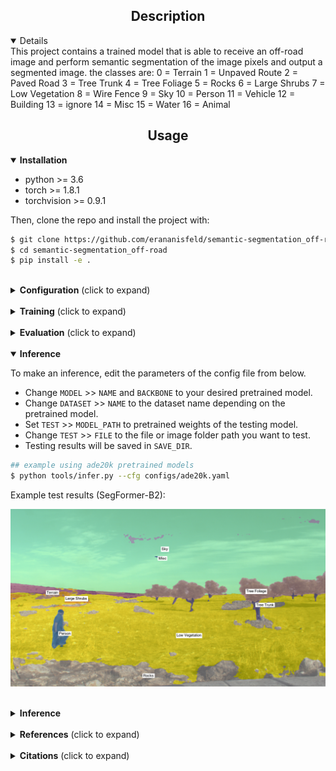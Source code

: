 ## <div align="center">Description</div>

<details open>
This project contains a trained model that is able to receive an off-road image and perform semantic segmentation of the image pixels and output a segmented image.
the classes are:
 0 = Terrain
 1 = Unpaved Route
 2 = Paved Road
 3 = Tree Trunk
 4 = Tree Foliage
 5 = Rocks
 6 = Large Shrubs
 7 = Low Vegetation
 8 = Wire Fence
 9 = Sky
 10 = Person
 11 = Vehicle
 12 = Building
 13 = ignore
 14 = Misc
 15 = Water
 16 = Animal
 
## <div align="center">Usage</div>

<details open>
  <summary><strong>Installation</strong></summary>

* python >= 3.6
* torch >= 1.8.1
* torchvision >= 0.9.1

Then, clone the repo and install the project with:

```bash
$ git clone https://github.com/erananisfeld/semantic-segmentation_off-road
$ cd semantic-segmentation_off-road
$ pip install -e .
```

</details>

<br>
<details>
  <summary><strong>Configuration</strong> (click to expand)</summary>

Create a configuration file in `configs`. Sample configuration for ADE20K dataset can be found [here](configs/ade20k.yaml). Then edit the fields you think if it is needed. This configuration file is needed for all of training, evaluation and prediction scripts.

</details>

<br>
<details>
  <summary><strong>Training</strong> (click to expand)</summary>

To train with a single GPU:

```bash
$ python tools/train.py --cfg configs/CONFIG_FILE.yaml
```

To train with multiple gpus, set `DDP` field in config file to `true` and run as follows:

```bash
$ python -m torch.distributed.launch --nproc_per_node=2 --use_env tools/train.py --cfg configs/<CONFIG_FILE_NAME>.yaml
```

</details>

<br>
<details>
  <summary><strong>Evaluation</strong> (click to expand)</summary>

Make sure to set `MODEL_PATH` of the configuration file to your trained model directory.

```bash
$ python tools/val.py --cfg configs/<CONFIG_FILE_NAME>.yaml
```

To evaluate with multi-scale and flip, change `ENABLE` field in `MSF` to `true` and run the same command as above.

</details>

<br>
<details open>
  <summary><strong>Inference</strong></summary>

To make an inference, edit the parameters of the config file from below.
* Change `MODEL` >> `NAME` and `BACKBONE` to your desired pretrained model.
* Change `DATASET` >> `NAME` to the dataset name depending on the pretrained model.
* Set `TEST` >> `MODEL_PATH` to pretrained weights of the testing model.
* Change `TEST` >> `FILE` to the file or image folder path you want to test.
* Testing results will be saved in `SAVE_DIR`.

```bash
## example using ade20k pretrained models
$ python tools/infer.py --cfg configs/ade20k.yaml
```

Example test results (SegFormer-B2):

![test_result](./output/elbit_results/test_results/Arbel_2017-11-07_07-11-2017_135645_Day_784_overlay.png)

</details>


<br>
<details>
  <summary><strong>Inference</strong> </summary>

```bash
## Inference
$ python tools/infer.py --model <MODEL_PATH> --img-path <TEST_IMAGE_PATH>

```

</details>

<br>
<details>
  <summary><strong>References</strong> (click to expand)</summary>

* https://github.com/sithu31296/semantic-segmentation.git

</details>

<br>
<details>
  <summary><strong>Citations</strong> (click to expand)</summary>

```
@article{xie2021segformer,
  title={SegFormer: Simple and Efficient Design for Semantic Segmentation with Transformers},
  author={Xie, Enze and Wang, Wenhai and Yu, Zhiding and Anandkumar, Anima and Alvarez, Jose M and Luo, Ping},
  journal={arXiv preprint arXiv:2105.15203},
  year={2021}
}

@misc{xiao2018unified,
  title={Unified Perceptual Parsing for Scene Understanding}, 
  author={Tete Xiao and Yingcheng Liu and Bolei Zhou and Yuning Jiang and Jian Sun},
  year={2018},
  eprint={1807.10221},
  archivePrefix={arXiv},
  primaryClass={cs.CV}
}

@article{hong2021deep,
  title={Deep Dual-resolution Networks for Real-time and Accurate Semantic Segmentation of Road Scenes},
  author={Hong, Yuanduo and Pan, Huihui and Sun, Weichao and Jia, Yisong},
  journal={arXiv preprint arXiv:2101.06085},
  year={2021}
}

@misc{zhang2021rest,
  title={ResT: An Efficient Transformer for Visual Recognition}, 
  author={Qinglong Zhang and Yubin Yang},
  year={2021},
  eprint={2105.13677},
  archivePrefix={arXiv},
  primaryClass={cs.CV}
}

@misc{huang2021fapn,
  title={FaPN: Feature-aligned Pyramid Network for Dense Image Prediction}, 
  author={Shihua Huang and Zhichao Lu and Ran Cheng and Cheng He},
  year={2021},
  eprint={2108.07058},
  archivePrefix={arXiv},
  primaryClass={cs.CV}
}

@misc{wang2021pvtv2,
  title={PVTv2: Improved Baselines with Pyramid Vision Transformer}, 
  author={Wenhai Wang and Enze Xie and Xiang Li and Deng-Ping Fan and Kaitao Song and Ding Liang and Tong Lu and Ping Luo and Ling Shao},
  year={2021},
  eprint={2106.13797},
  archivePrefix={arXiv},
  primaryClass={cs.CV}
}

@article{Liu2021PSA,
  title={Polarized Self-Attention: Towards High-quality Pixel-wise Regression},
  author={Huajun Liu and Fuqiang Liu and Xinyi Fan and Dong Huang},
  journal={Arxiv Pre-Print arXiv:2107.00782 },
  year={2021}
}

@misc{chao2019hardnet,
  title={HarDNet: A Low Memory Traffic Network}, 
  author={Ping Chao and Chao-Yang Kao and Yu-Shan Ruan and Chien-Hsiang Huang and Youn-Long Lin},
  year={2019},
  eprint={1909.00948},
  archivePrefix={arXiv},
  primaryClass={cs.CV}
}

@inproceedings{sfnet,
  title={Semantic Flow for Fast and Accurate Scene Parsing},
  author={Li, Xiangtai and You, Ansheng and Zhu, Zhen and Zhao, Houlong and Yang, Maoke and Yang, Kuiyuan and Tong, Yunhai},
  booktitle={ECCV},
  year={2020}
}

@article{Li2020SRNet,
  title={Towards Efficient Scene Understanding via Squeeze Reasoning},
  author={Xiangtai Li and Xia Li and Ansheng You and Li Zhang and Guang-Liang Cheng and Kuiyuan Yang and Y. Tong and Zhouchen Lin},
  journal={ArXiv},
  year={2020},
  volume={abs/2011.03308}
}

@ARTICLE{Yucondnet21,
  author={Yu, Changqian and Shao, Yuanjie and Gao, Changxin and Sang, Nong},
  journal={IEEE Signal Processing Letters}, 
  title={CondNet: Conditional Classifier for Scene Segmentation}, 
  year={2021},
  volume={28},
  number={},
  pages={758-762},
  doi={10.1109/LSP.2021.3070472}
}

@misc{yan2022lawin,
  title={Lawin Transformer: Improving Semantic Segmentation Transformer with Multi-Scale Representations via Large Window Attention}, 
  author={Haotian Yan and Chuang Zhang and Ming Wu},
  year={2022},
  eprint={2201.01615},
  archivePrefix={arXiv},
  primaryClass={cs.CV}
}

@misc{yu2021metaformer,
  title={MetaFormer is Actually What You Need for Vision}, 
  author={Weihao Yu and Mi Luo and Pan Zhou and Chenyang Si and Yichen Zhou and Xinchao Wang and Jiashi Feng and Shuicheng Yan},
  year={2021},
  eprint={2111.11418},
  archivePrefix={arXiv},
  primaryClass={cs.CV}
}

@misc{wightman2021resnet,
  title={ResNet strikes back: An improved training procedure in timm}, 
  author={Ross Wightman and Hugo Touvron and Hervé Jégou},
  year={2021},
  eprint={2110.00476},
  archivePrefix={arXiv},
  primaryClass={cs.CV}
}

@misc{liu2022convnet,
  title={A ConvNet for the 2020s}, 
  author={Zhuang Liu and Hanzi Mao and Chao-Yuan Wu and Christoph Feichtenhofer and Trevor Darrell and Saining Xie},
  year={2022},
  eprint={2201.03545},
  archivePrefix={arXiv},
  primaryClass={cs.CV}
}

@misc{li2022uniformer,
  title={UniFormer: Unifying Convolution and Self-attention for Visual Recognition}, 
  author={Kunchang Li and Yali Wang and Junhao Zhang and Peng Gao and Guanglu Song and Yu Liu and Hongsheng Li and Yu Qiao},
  year={2022},
  eprint={2201.09450},
  archivePrefix={arXiv},
  primaryClass={cs.CV}
}

```

</details>
